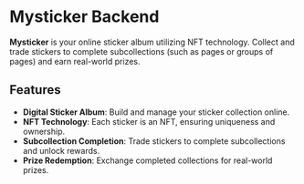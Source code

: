 # Mysticker Backend

**Mysticker** is your online sticker album utilizing NFT technology. Collect and trade stickers to complete subcollections (such as pages or groups of pages) and earn real-world prizes.

## Features

- **Digital Sticker Album**: Build and manage your sticker collection online.
- **NFT Technology**: Each sticker is an NFT, ensuring uniqueness and ownership.
- **Subcollection Completion**: Trade stickers to complete subcollections and unlock rewards.
- **Prize Redemption**: Exchange completed collections for real-world prizes.
